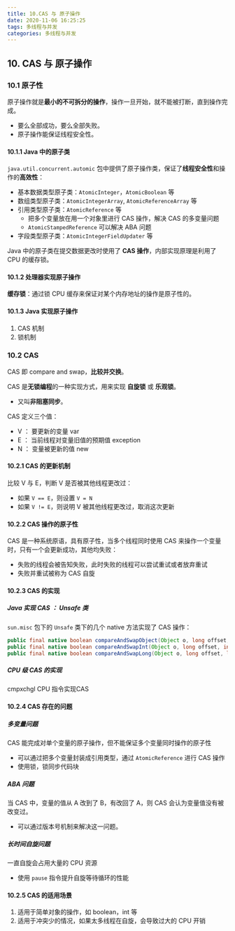 ```yaml
---
title: 10.CAS 与 原子操作
date: 2020-11-06 16:25:25
tags: 多线程与并发
categories: 多线程与并发
---
```


## 10. CAS 与 原子操作

### 10.1 原子性

原子操作就是**最小的不可拆分的操作**，操作一旦开始，就不能被打断，直到操作完成。
- 要么全部成功，要么全部失败。
- 原子操作能保证线程安全性。

#### 10.1.1 Java 中的原子类

`java.util.concurrent.automic` 包中提供了原子操作类，保证了**线程安全性**和操作的**高效性**：
- 基本数据类型原子类：`AtomicInteger`，`AtomicBoolean` 等
- 数组类型原子类：`AtomicIntegerArray`, `AtomicReferenceArray` 等
- 引用类型原子类：`AtomicReference` 等
    - 把多个变量放在用一个对象里进行 CAS 操作，解决 CAS 的多变量问题
    - `AtomicStampedReference` 可以解决 ABA 问题
- 字段类型原子类：`AtomicIntegerFieldUpdater` 等

Java 中的原子类在提交数据更改时使用了 **CAS 操作**，内部实现原理是利用了 CPU 的缓存锁。

#### 10.1.2 处理器实现原子操作

**缓存锁**：通过锁 CPU 缓存来保证对某个内存地址的操作是原子性的。

#### 10.1.3 Java 实现原子操作

1. CAS 机制
2. 锁机制

### 10.2 CAS

CAS 即 compare and swap，**比较并交换**。

CAS 是**无锁编程**的一种实现方式，用来实现 **自旋锁** 或 **乐观锁**。
- 又叫**非阻塞同步**。

CAS 定义三个值：
- V ： 要更新的变量 var
- E ： 当前线程对变量旧值的预期值 exception
- N ： 变量被更新的值 new

#### 10.2.1 CAS 的更新机制

比较 V 与 E，判断 V 是否被其他线程更改过：
- 如果 `V == E`，则设置 `V = N`
- 如果 `V != E`，则说明 V 被其他线程更改过，取消这次更新

#### 10.2.2 CAS 操作的原子性

CAS 是一种系统原语，具有原子性，当多个线程同时使用 CAS 来操作一个变量时，只有一个会更新成功，其他均失败：
- 失败的线程会被告知失败，此时失败的线程可以尝试重试或者放弃重试
- 失败并重试被称为 CAS 自旋

#### 10.2.3 CAS 的实现

##### Java 实现 CAS ： Unsafe 类

`sun.misc` 包下的 `Unsafe` 类下的几个 native 方法实现了 CAS 操作：

```java
public final native boolean compareAndSwapObject(Object o, long offset, Object expected, Object x);
public final native boolean compareAndSwapInt(Object o, long offset, int expected, int x);
public final native boolean compareAndSwapLong(Object o, long offset, long expected, long x);
```

##### CPU 级 CAS 的实现

cmpxchgl CPU 指令实现CAS

#### 10.2.4 CAS 存在的问题

##### 多变量问题

CAS 能完成对单个变量的原子操作，但不能保证多个变量同时操作的原子性
- 可以通过把多个变量封装成引用类型，通过 `AtomicReference` 进行 CAS 操作
- 使用锁，锁同步代码块

##### ABA 问题

当 CAS 中，变量的值从 A 改到了 B，有改回了 A，则 CAS 会认为变量值没有被改变过。
- 可以通过版本号机制来解决这一问题。

##### 长时间自旋问题

一直自旋会占用大量的 CPU 资源
- 使用 `pause` 指令提升自旋等待循环的性能

#### 10.2.5 CAS 的适用场景

1. 适用于简单对象的操作，如 boolean，int 等
2. 适用于冲突少的情况，如果太多线程在自旋，会导致过大的 CPU 开销





